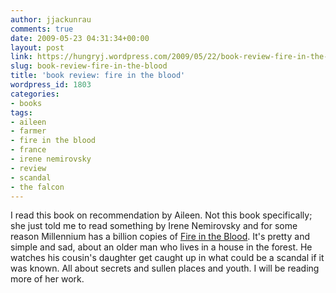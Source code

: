 ```yaml
---
author: jjackunrau
comments: true
date: 2009-05-23 04:31:34+00:00
layout: post
link: https://hungryj.wordpress.com/2009/05/22/book-review-fire-in-the-blood/
slug: book-review-fire-in-the-blood
title: 'book review: fire in the blood'
wordpress_id: 1803
categories:
- books
tags:
- aileen
- farmer
- fire in the blood
- france
- irene nemirovsky
- review
- scandal
- the falcon
---
```


I read this book on recommendation by Aileen. Not this book specifically; she just told me to read something by Irene Nemirovsky and for some reason Millennium has a billion copies of [Fire in the Blood](http://www.amazon.ca/Fire-Blood-Irene-Nemirovsky/dp/0676979815/). It's pretty and simple and sad, about an older man who lives in a house in the forest. He watches his cousin's daughter get caught up in what could be a scandal if it was known. All about secrets and sullen places and youth. I will be reading more of her work.
